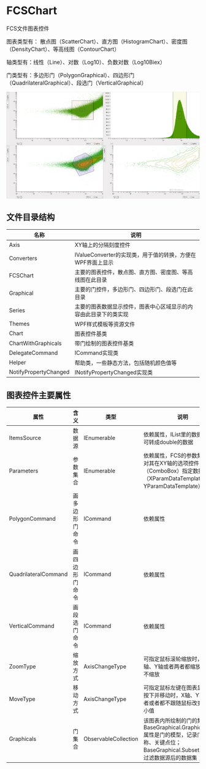 # FCSChart
 FCS文件图表控件
 
 图表类型有： 散点图（ScatterChart）、直方图（HistogramChart）、密度图（DensityChart）、等高线图（ContourChart）
 
 轴类型有：线性（Line）、对数（Log10）、负数对数（Log10Biex）
 
 门类型有：多边形门（PolygonGraphical）、四边形门（QuadrilateralGraphical）、段选门（VerticalGraphical）
 
![效果图](https://github.com/Lvwl-CN/FCSChart/blob/master/doc/charts.png)

## 文件目录结构 ##
| 名称 | 说明 |
| --- | --- |
| Axis | XY轴上的分隔刻度控件 |
| Converters | IValueConverter的实现类，用于值的转换，方便在WPF界面上显示 |
| FCSChart | 主要的图表控件，散点图、直方图、密度图、等高线图在此目录 |
| Graphical | 主要的门控件，多边形门、四边形门、段选门在此目录 |
| Series | 主要的图表数据显示控件，图表中心区域显示的内容由此目录下的类实现 |
| Themes | WPF样式模板等资源文件 |
| Chart | 图表控件基类 |
| ChartWithGraphicals | 带门绘制的图表控件基类 |
| DelegateCommand | ICommand实现类 |
| Helper | 帮助类，一些静态方法，包括随机颜色值等 |
| NotifyPropertyChanged | INotifyPropertyChanged实现类 |


## 图表控件主要属性 ##
 | 属性 | 含义 | 类型 | 说明 |
 | --- | --- | --- | --- |
 | ItemsSource | 数据源 | IEnumerable<IList> | 依赖属性，IList里的数据必须为可转成double的数据 |
 | Parameters | 参数集合 | IEnumerable | 依赖属性，FCS的参数集合，可对其在XY轴的选项控件（ComboBox）指定数据模板（XParamDataTemplate、YParamDataTemplate） |
 | PolygonCommand | 画多边形门命令 | ICommand | 依赖属性 |
 | QuadrilateralCommand | 画四边形门命令 | ICommand | 依赖属性 |
 | VerticalCommand | 画段选门命令 | ICommand | 依赖属性 |
 | ZoomType | 缩放方式 | AxisChangeType | 可指定鼠标滚轮缩放时，缩放X轴、Y轴或者两者都缩放或者都不缩放 |
 | MoveType | 移动方式 | AxisChangeType | 可指定鼠标左键在图表显示区域按下并移动时，X轴、Y轴或者两者或者都不跟随鼠标改变最大最小值 |
 | Graphicals | 门集合 | ObservableCollection<BaseGraphical> | 该图表内所绘制的门的集合，BaseGraphical.GraphicalModel属性是门的模型，记录门的名称、关键点位；BaseGraphical.Subset属性是门过滤数据源后的数据集； |
 
